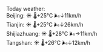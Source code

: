 Today weather:  
Beijing: ☀️   🌡️+25°C 🌬️↓11km/h  
Tianjin: ☀️   🌡️+25°C 🌬️↓26km/h  
Shijiazhuang: ☀️   🌡️+28°C 🌬️→11km/h  
Tangshan: ☀️   🌡️+26°C 🌬️↓12km/h  
